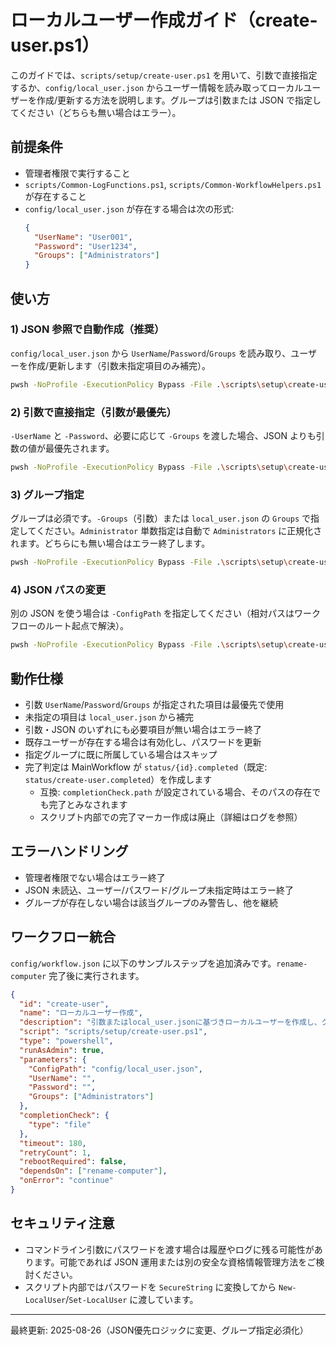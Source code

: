 # ローカルユーザー作成ガイド（create-user.ps1）

このガイドでは、`scripts/setup/create-user.ps1` を用いて、引数で直接指定するか、`config/local_user.json` からユーザー情報を読み取ってローカルユーザーを作成/更新する方法を説明します。グループは引数または JSON で指定してください（どちらも無い場合はエラー）。

## 前提条件
- 管理者権限で実行すること
- `scripts/Common-LogFunctions.ps1`, `scripts/Common-WorkflowHelpers.ps1` が存在すること
 - `config/local_user.json` が存在する場合は次の形式:
   ```json
   {
     "UserName": "User001",
     "Password": "User1234",
     "Groups": ["Administrators"]
   }
   ```

## 使い方

### 1) JSON 参照で自動作成（推奨）
`config/local_user.json` から `UserName`/`Password`/`Groups` を読み取り、ユーザーを作成/更新します（引数未指定項目のみ補完）。

```bash
pwsh -NoProfile -ExecutionPolicy Bypass -File .\scripts\setup\create-user.ps1
```

### 2) 引数で直接指定（引数が最優先）
`-UserName` と `-Password`、必要に応じて `-Groups` を渡した場合、JSON よりも引数の値が最優先されます。

```bash
pwsh -NoProfile -ExecutionPolicy Bypass -File .\scripts\setup\create-user.ps1 -UserName "user001" -Password "User1234"
```

### 3) グループ指定
グループは必須です。`-Groups`（引数）または `local_user.json` の `Groups` で指定してください。`Administrator` 単数指定は自動で `Administrators` に正規化されます。どちらにも無い場合はエラー終了します。

```bash
pwsh -NoProfile -ExecutionPolicy Bypass -File .\scripts\setup\create-user.ps1 -UserName "user001" -Password "User1234" -Groups "Administrators","Users"
```

### 4) JSON パスの変更
別の JSON を使う場合は `-ConfigPath` を指定してください（相対パスはワークフローのルート起点で解決）。

```bash
pwsh -NoProfile -ExecutionPolicy Bypass -File .\scripts\setup\create-user.ps1 -ConfigPath "config\\local_user.json"
```

## 動作仕様
- 引数 `UserName`/`Password`/`Groups` が指定された項目は最優先で使用
- 未指定の項目は `local_user.json` から補完
- 引数・JSON のいずれにも必要項目が無い場合はエラー終了
- 既存ユーザーが存在する場合は有効化し、パスワードを更新
- 指定グループに既に所属している場合はスキップ
- 完了判定は MainWorkflow が `status/{id}.completed`（既定: `status/create-user.completed`）を作成します
  - 互換: `completionCheck.path` が設定されている場合、そのパスの存在でも完了とみなされます
  - スクリプト内部での完了マーカー作成は廃止（詳細はログを参照）

## エラーハンドリング
- 管理者権限でない場合はエラー終了
- JSON 未読込、ユーザー/パスワード/グループ未指定時はエラー終了
- グループが存在しない場合は該当グループのみ警告し、他を継続

## ワークフロー統合
`config/workflow.json` に以下のサンプルステップを追加済みです。`rename-computer` 完了後に実行されます。

```json
{
  "id": "create-user",
  "name": "ローカルユーザー作成",
  "description": "引数またはlocal_user.jsonに基づきローカルユーザーを作成し、グループに追加（引数が最優先、次点でJSON。いずれも無ければエラー）",
  "script": "scripts/setup/create-user.ps1",
  "type": "powershell",
  "runAsAdmin": true,
  "parameters": {
    "ConfigPath": "config/local_user.json",
    "UserName": "",
    "Password": "",
    "Groups": ["Administrators"]
  },
  "completionCheck": {
    "type": "file"
  },
  "timeout": 180,
  "retryCount": 1,
  "rebootRequired": false,
  "dependsOn": ["rename-computer"],
  "onError": "continue"
}
```

## セキュリティ注意
- コマンドライン引数にパスワードを渡す場合は履歴やログに残る可能性があります。可能であれば JSON 運用または別の安全な資格情報管理方法をご検討ください。
- スクリプト内部ではパスワードを `SecureString` に変換してから `New-LocalUser`/`Set-LocalUser` に渡しています。

---
最終更新: 2025-08-26（JSON優先ロジックに変更、グループ指定必須化）
